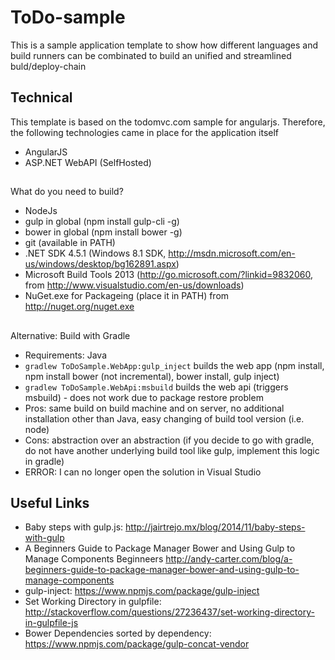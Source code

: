 # ToDo-sample
This is a sample application template to show how different languages and build runners can be combinated to build an unified and streamlined buld/deploy-chain

## Technical
This template is based on the todomvc.com sample for angularjs. Therefore, the following technologies came in place for the application itself

* AngularJS
* ASP.NET WebAPI (SelfHosted)

##
What do you need to build?
* NodeJs
* gulp in global (npm install gulp-cli -g)
* bower in global (npm install bower -g)
* git (available in PATH)
* .NET SDK 4.5.1 (Windows 8.1 SDK, http://msdn.microsoft.com/en-us/windows/desktop/bg162891.aspx)
* Microsoft Build Tools 2013 (http://go.microsoft.com/?linkid=9832060, from http://www.visualstudio.com/en-us/downloads)
* NuGet.exe for Packageing (place it in PATH) from http://nuget.org/nuget.exe

##
Alternative: Build with Gradle
* Requirements: Java
* `gradlew ToDoSample.WebApp:gulp_inject` builds the web app (npm install, npm install bower (not incremental), bower install, gulp inject)
* `gradlew ToDoSample.WebApi:msbuild` builds the web api (triggers msbuild) - does not work due to package restore problem
* Pros: same build on build machine and on server, no additional installation other than Java, easy changing of build tool version (i.e. node)
* Cons: abstraction over an abstraction (if you decide to go with gradle, do not have another underlying build tool like gulp, implement this logic in gradle)
* ERROR: I can no longer open the solution in Visual Studio

## Useful Links
* Baby steps with gulp.js: http://jairtrejo.mx/blog/2014/11/baby-steps-with-gulp
* A Beginners Guide to Package Manager Bower and Using Gulp to Manage Components Beginneers http://andy-carter.com/blog/a-beginners-guide-to-package-manager-bower-and-using-gulp-to-manage-components
* gulp-inject: https://www.npmjs.com/package/gulp-inject
* Set Working Directory in gulpfile: http://stackoverflow.com/questions/27236437/set-working-directory-in-gulpfile-js
* Bower Dependencies sorted by dependency: https://www.npmjs.com/package/gulp-concat-vendor
